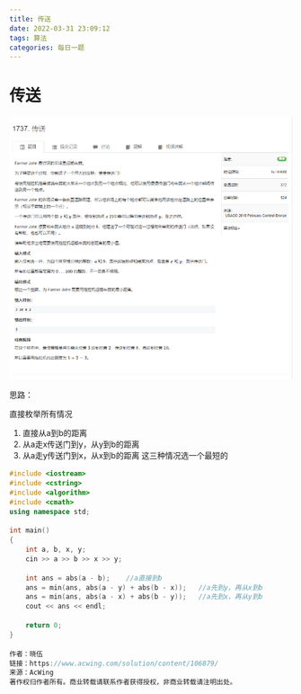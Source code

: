 ```yaml
---
title: 传送
date: 2022-03-31 23:09:12
tags: 算法
categories: 每日一题
---
```


# 传送

![](/images/传送/题目.png)

思路：

直接枚举所有情况
1. 直接从a到b的距离
2. 从a走x传送门到y，从y到b的距离
3. 从a走y传送门到x，从x到b的距离
   这三种情况选一个最短的



```cpp
#include <iostream>
#include <cstring>
#include <algorithm>
#include <cmath>
using namespace std;

int main()
{
    int a, b, x, y;
    cin >> a >> b >> x >> y;

    int ans = abs(a - b);    //a直接到b
    ans = min(ans, abs(a - y) + abs(b - x));   //a先到y，再从x到b
    ans = min(ans, abs(a - x) + abs(b - y));   //a先到x，再从y到b
    cout << ans << endl;

    return 0;
}

作者：晓伍
链接：https://www.acwing.com/solution/content/106879/
来源：AcWing
著作权归作者所有。商业转载请联系作者获得授权，非商业转载请注明出处。
```

